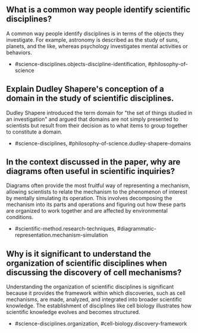 ## What is a common way people identify scientific disciplines?

A common way people identify disciplines is in terms of the objects they investigate. For example, astronomy is described as the study of suns, planets, and the like, whereas psychology investigates mental activities or behaviors.

- #science-disciplines.objects-discipline-identification, #philosophy-of-science

## Explain Dudley Shapere's conception of a domain in the study of scientific disciplines.

Dudley Shapere introduced the term domain for "the set of things studied in an investigation" and argued that domains are not simply presented to scientists but result from their decision as to what items to group together to constitute a domain.

- #science-disciplines, #philosophy-of-science.dudley-shapere-domains

## In the context discussed in the paper, why are diagrams often useful in scientific inquiries?

Diagrams often provide the most fruitful way of representing a mechanism, allowing scientists to relate the mechanism to the phenomenon of interest by mentally simulating its operation. This involves decomposing the mechanism into its parts and operations and figuring out how these parts are organized to work together and are affected by environmental conditions.

- #scientific-method.research-techniques, #diagrammatic-representation.mechanism-simulation

## Why is it significant to understand the organization of scientific disciplines when discussing the discovery of cell mechanisms?

Understanding the organization of scientific disciplines is significant because it provides the framework within which discoveries, such as cell mechanisms, are made, analyzed, and integrated into broader scientific knowledge. The establishment of disciplines like cell biology illustrates how scientific knowledge evolves and becomes structured.

- #science-disciplines.organization, #cell-biology.discovery-framework
